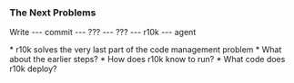 ### The Next Problems

Write --- commit --- ??? --- ??? --- r10k --- agent

<aside class="notes">
  * r10k solves the very last part of the code management problem
  * What about the earlier steps?
  * How does r10k know to run?
  * What code does r10k deploy?
</aside>
